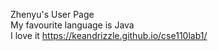 Zhenyu's User Page  <br />
My favourite language is Java <br />
I love it
https://keandrizzle.github.io/cse110lab1/
